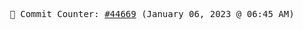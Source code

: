 <p align="center">
    <samp>
        📮 Commit Counter: <a href="https://github.com/Javascript-void0/Javascript-void0/commits/main">#44669</a> (January 06, 2023 @ 06:45 AM)
    </samp>
</p>